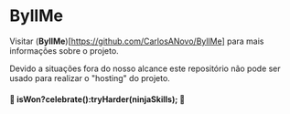 # ByllMe


Visitar (**ByllMe**)[https://github.com/CarlosANovo/ByllMe] para mais informações sobre o projeto.

Devido a situações fora do nosso alcance este repositório não pode ser usado para realizar o "hosting" do projeto.



#### :tada: isWon?celebrate():tryHarder(ninjaSkills); :tada:

